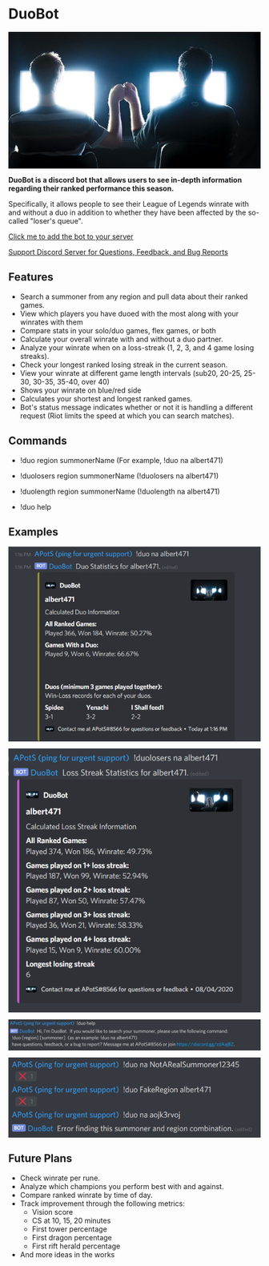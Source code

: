 # DuoBot

<img src="https://github.com/albert471/DuoBot/blob/master/Images/duo.jpg?raw=true" align="center"
     alt="Bot Profile Image">

**DuoBot is a discord bot that allows users to see in-depth information regarding their ranked performance this season.**

Specifically, it allows people to see their League of Legends winrate with and without a duo in addition to whether they have been affected by the so-called "loser's queue".

[Click me to add the bot to your server](https://discord.com/api/oauth2/authorize?client_id=733813002188357682&permissions=76864&scope=bot)

[Support Discord Server for Questions, Feedback, and Bug Reports](https://discord.gg/zdAajBZ)

## Features
* Search a summoner from any region and pull data about their ranked games.
* View which players you have duoed with the most along with your winrates with them
* Compare stats in your solo/duo games, flex games, or both
* Calculate your overall winrate with and without a duo partner.
* Analyze your winrate when on a loss-streak (1, 2, 3, and 4 game losing streaks).
* Check your longest ranked losing streak in the current season.
* View your winrate at different game length intervals (sub20, 20-25, 25-30, 30-35, 35-40, over 40)
* Shows your winrate on blue/red side
* Calculates your shortest and longest ranked games.
* Bot's status message indicates whether or not it is handling a different request (Riot limits the speed at which you can search matches).

## Commands
* !duo region summonerName (For example, !duo na albert471) 

* !duolosers region summonerName (!duolosers na albert471)

* !duolength region summonerName (!duolength na albert471)

* !duo help

## Examples
<img src="https://github.com/albert471/DuoBot/blob/master/Images/example.png?raw=true" align="center" width="534"
     alt="Duo Lookup Example">
     
<img src="https://github.com/albert471/DuoBot/blob/master/Images/example%20losestreak.png?raw=true" align="center" width="534"
     alt="Duolosers Lookup Example">
     
<img src="https://github.com/albert471/DuoBot/blob/master/Images/example%20help.png?raw=true" align="center" width="534"
     alt="Help Example">
     
<img src="https://github.com/albert471/DuoBot/blob/master/Images/example%20errors.png?raw=true" align="center" width="534"
     alt="Error Example">
     
## Future Plans
* Check winrate per rune.
* Analyze which champions you perform best with and against.
* Compare ranked winrate by time of day.
* Track improvement through the following metrics:
  * Vision score
  * CS at 10, 15, 20 minutes
  * First tower percentage
  * First dragon percentage
  * First rift herald percentage
* And more ideas in the works
